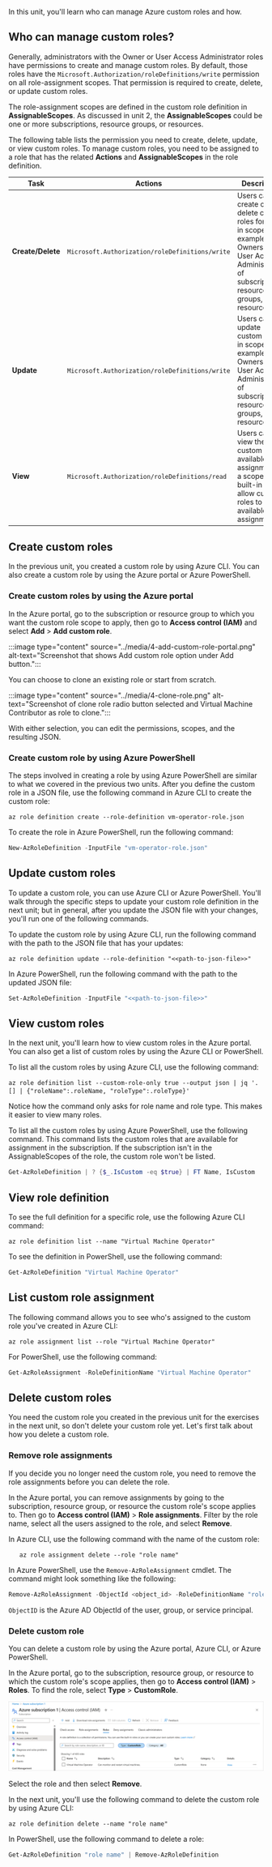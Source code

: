 In this unit, you'll learn who can manage Azure custom roles and how.

## Who can manage custom roles?

Generally, administrators with the Owner or User Access Administrator roles have permissions to create and manage custom roles. By default, those roles have the `Microsoft.Authorization/roleDefinitions/write` permission on all role-assignment scopes. That permission is required to create, delete, or update custom roles.

The role-assignment scopes are defined in the custom role definition in **AssignableScopes**. As discussed in unit 2, the **AssignableScopes** could be one or more subscriptions, resource groups, or resources.

The following table lists the permission you need to create, delete, update, or view custom roles. To manage custom roles, you need to be assigned to a role that has the related **Actions** and **AssignableScopes** in the role definition.

Task | Actions | Description
--- | --- | ---
**Create/Delete** | `Microsoft.Authorization/roleDefinitions/write` | Users can create or delete custom roles for use in scopes. For example: Owners and User Access Administrators of subscriptions, resource groups, and resources.
**Update** | `Microsoft.Authorization/roleDefinitions/write` | Users can update custom roles in scopes. For example: Owners and User Access Administrators of subscriptions, resource groups, and resources.
**View** | `Microsoft.Authorization/roleDefinitions/read` | Users can view the custom roles available for assignment at a scope. All built-in roles allow custom roles to be available for assignment.

## Create custom roles

In the previous unit, you created a custom role by using Azure CLI. You can also create a custom role by using the Azure portal or Azure PowerShell.

### Create custom roles by using the Azure portal

In the Azure portal, go to the subscription or resource group to which you want the custom role scope to apply, then go to **Access control (IAM)** and select **Add** > **Add custom role**.

:::image type="content" source="../media/4-add-custom-role-portal.png" alt-text="Screenshot that shows Add custom role option under Add button.":::

You can choose to clone an existing role or start from scratch.

:::image type="content" source="../media/4-clone-role.png" alt-text="Screenshot of clone role radio button selected and Virtual Machine Contributor as role to clone.":::

With either selection, you can edit the permissions, scopes, and the resulting JSON.

### Create custom role by using Azure PowerShell

The steps involved in creating a role by using Azure PowerShell are similar to what we covered in the previous two units. After you define the custom role in a JSON file, use the following command in Azure CLI to create the custom role:

```azurecli
az role definition create --role-definition vm-operator-role.json
```

To create the role in Azure PowerShell, run the following command:

  ```PowerShell
 New-AzRoleDefinition -InputFile "vm-operator-role.json"
 ```

## Update custom roles

To update a custom role, you can use Azure CLI or Azure PowerShell. You'll walk through the specific steps to update your custom role definition in the next unit; but in general, after you update the JSON file with your changes, you'll run one of the following commands.

To update the custom role by using Azure CLI, run the following command with the path to the JSON file that has your updates:

```azurecli
az role definition update --role-definition "<<path-to-json-file>>"
```

In Azure PowerShell, run the following command with the path to the updated JSON file:

  ```PowerShell
Set-AzRoleDefinition -InputFile "<<path-to-json-file>>"
 ```

## View custom roles

In the next unit, you'll learn how to view custom roles in the Azure portal. You can also get a list of custom roles by using the Azure CLI or PowerShell.

To list all the custom roles by using Azure CLI, use the following command:

```azurecli
az role definition list --custom-role-only true --output json | jq '.[] | {"roleName":.roleName, "roleType":.roleType}'
```

Notice how the command only asks for role name and role type. This makes it easier to view many roles.

To list all the custom roles by using Azure PowerShell, use the following command. This command lists the custom roles that are available for assignment in the subscription. If the subscription isn't in the AssignableScopes of the role, the custom role won't be listed.

```PowerShell
Get-AzRoleDefinition | ? {$_.IsCustom -eq $true} | FT Name, IsCustom

```

## View role definition

To see the full definition for a specific role, use the following Azure CLI command:

```azurecli
az role definition list --name "Virtual Machine Operator"
```

To see the definition in PowerShell, use the following command:

```PowerShell
Get-AzRoleDefinition "Virtual Machine Operator" 
```

## List custom role assignment

The following command allows you to see who's assigned to the custom role you've created in Azure CLI:

```azurecli
az role assignment list --role "Virtual Machine Operator"
```

For PowerShell, use the following command:

```PowerShell
Get-AzRoleAssignment -RoleDefinitionName "Virtual Machine Operator"
```

## Delete custom roles

You need the custom role you created in the previous unit for the exercises in the next unit, so don't delete your custom role yet. Let's first talk about how you delete a custom role.

### Remove role assignments

If you decide you no longer need the custom role, you need to remove the role assignments before you can delete the role.

In the Azure portal, you can remove assignments by going to the subscription, resource group, or resource the custom role's scope applies to. Then go to **Access control (IAM)** > **Role assignments**. Filter by the role name, select all the users assigned to the role, and select **Remove**.

In Azure CLI, use the following command with the name of the custom role:

```azurecli
   az role assignment delete --role "role name"
   ```

In Azure PowerShell, use the `Remove-AzRoleAssignment` cmdlet. The command might look something like the following:

```PowerShell
Remove-AzRoleAssignment -ObjectId <object_id> -RoleDefinitionName "role name" -Scope /subscriptions/<subscription_id>
 ```

`ObjectID` is the Azure AD ObjectId of the user, group, or service principal.

### Delete custom role

You can delete a custom role by using the Azure portal, Azure CLI, or Azure PowerShell.

In the Azure portal, go to the subscription, resource group, or resource to which the custom role's scope applies, then go to **Access control (IAM)** > **Roles**. To find the role, select **Type** > **CustomRole**.

![Screenshot that shows custom roles selected from drop-down list.](../media/5-custom-roles.png)

Select the role and then select **Remove**.

In the next unit, you'll use the following command to delete the custom role by using Azure CLI:

```azurecli
az role definition delete --name "role name"
 ```

In PowerShell, use the following command to delete a role:

```PowerShell
Get-AzRoleDefinition "role name" | Remove-AzRoleDefinition
 ```

